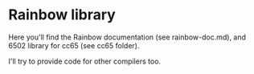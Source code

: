 # Rainbow library

Here you'll find the Rainbow documentation (see rainbow-doc.md), and 6502 library for cc65 (see cc65 folder).  

I'll try to provide code for other compilers too.